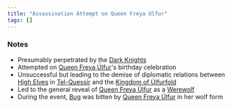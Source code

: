 ```yaml
---
title: "Assassination Attempt on Queen Freya Ulfur"
tags: []
---
```


### Notes

- Presumably perpetrated by the [Dark Knights](content/Organizations/Dark%20Knights.md)
- Attempted on [Queen Freya Úlfur](content/NPCs/Freya%20%C3%9Alfur.md)'s birthday celebration
- Unsuccessful but leading to the demise of diplomatic relations between [High Elves](content/Species/High%20Elves.md) in [Tel-Quessir](content/Places/Tel-Quessir.md) and the [Kingdom of Úlfurfold](content/Places/Kingdom%20of%20%C3%9Alfurfold.md)
- Led to the general reveal of [Queen Freya Úlfur](content/NPCs/Freya%20%C3%9Alfur.md) as a [Werewolf](content/Species/Werewolf.md)
- During the event, [Bug](content/PCs/Bug.md) was bitten by [Queen Freya Úlfur](content/NPCs/Freya%20%C3%9Alfur.md) in her wolf form 